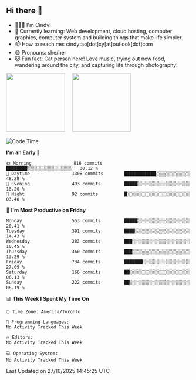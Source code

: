 ## Hi there 👋

<!--
**xinyue296/xinyue296** is a ✨ _special_ ✨ repository because its `README.md` (this file) appears on your GitHub profile.

Here are some ideas to get you started:

- 🔭 I’m currently working on ...
- 🌱 I’m currently learning ...
- 👯 I’m looking to collaborate on ...
- 🤔 I’m looking for help with ...
- 💬 Ask me about ...
- 📫 How to reach me: ...
- 😄 Pronouns: ...
- ⚡ Fun fact: ...
-->
- 👩🏻‍💻 I'm Cindy!
- 🌱 Currently learning: Web development, cloud hosting, computer graphics, computer system and building things that make life simpler.
- 📫 How to reach me: cindytao[dot]xy[at]outlook[dot]com
- 😄 Pronouns: she/her
- 🐱 Fun fact: Cat person here! Love music, trying out new food, wandering around the city, and capturing life through photography!

<!--Github Status: start-->
<div align="left">
  <img height="160em" src="https://github-readme-stats-topaz-two-25.vercel.app/api?username=xinyue296&theme=react&show_icons=true&count_private=true&include_orgs=true&hide=contribs,issues" />
    &nbsp;&nbsp;&nbsp;
  <img height="160em" src="https://github-readme-stats-cindy-taos-projects.vercel.app/api/top-langs/?username=xinyue296&theme=react&count_private=true&include_orgs=true&layout=compact" />
</div>
<!-- Github Status: end-->

<!--START_SECTION:waka-->
![Code Time](http://img.shields.io/badge/Code%20Time-294%20hrs%2036%20mins-blue)

**I'm an Early 🐤** 

```text
🌞 Morning                816 commits         ████████░░░░░░░░░░░░░░░░░   30.12 % 
🌆 Daytime                1308 commits        ████████████░░░░░░░░░░░░░   48.28 % 
🌃 Evening                493 commits         █████░░░░░░░░░░░░░░░░░░░░   18.20 % 
🌙 Night                  92 commits          █░░░░░░░░░░░░░░░░░░░░░░░░   03.40 % 
```
📅 **I'm Most Productive on Friday** 

```text
Monday                   553 commits         █████░░░░░░░░░░░░░░░░░░░░   20.41 % 
Tuesday                  391 commits         ████░░░░░░░░░░░░░░░░░░░░░   14.43 % 
Wednesday                283 commits         ███░░░░░░░░░░░░░░░░░░░░░░   10.45 % 
Thursday                 360 commits         ███░░░░░░░░░░░░░░░░░░░░░░   13.29 % 
Friday                   734 commits         ███████░░░░░░░░░░░░░░░░░░   27.09 % 
Saturday                 166 commits         ██░░░░░░░░░░░░░░░░░░░░░░░   06.13 % 
Sunday                   222 commits         ██░░░░░░░░░░░░░░░░░░░░░░░   08.19 % 
```


📊 **This Week I Spent My Time On** 

```text
🕑︎ Time Zone: America/Toronto

💬 Programming Languages: 
No Activity Tracked This Week

🔥 Editors: 
No Activity Tracked This Week

💻 Operating System: 
No Activity Tracked This Week
```


 Last Updated on 27/10/2025 14:45:25 UTC
<!--END_SECTION:waka-->
